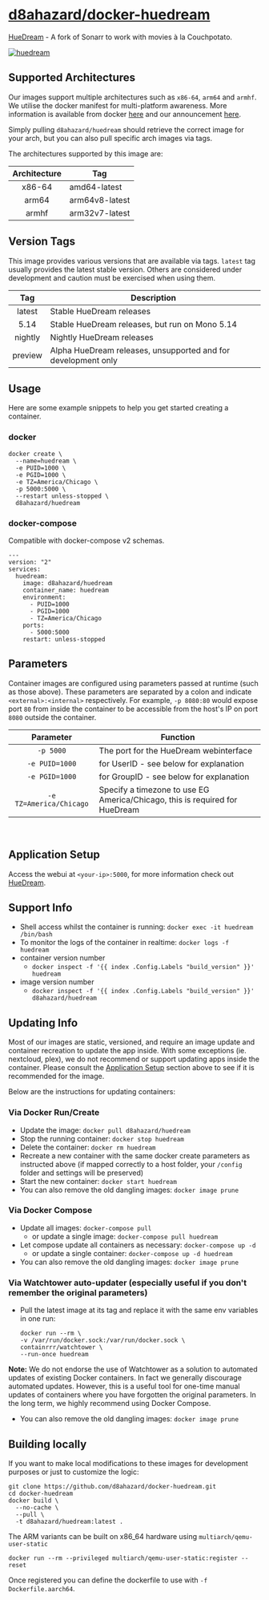# [d8ahazard/docker-huedream](https://github.com/d8ahazard/docker-huedream)

[HueDream](https://github.com/HueDream/HueDream) - A fork of Sonarr to work with movies à la Couchpotato.


[![huedream](https://raw.githubusercontent.com/d8ahazard/docker-templates/master/d8ahazard.io/img/huedream.png)](https://github.com/HueDream/HueDream)

## Supported Architectures

Our images support multiple architectures such as `x86-64`, `arm64` and `armhf`. We utilise the docker manifest for multi-platform awareness. More information is available from docker [here](https://github.com/docker/distribution/blob/master/docs/spec/manifest-v2-2.md#manifest-list) and our announcement [here](https://blog.d8ahazard.io/2019/02/21/the-lsio-pipeline-project/).

Simply pulling `d8ahazard/huedream` should retrieve the correct image for your arch, but you can also pull specific arch images via tags.

The architectures supported by this image are:

| Architecture | Tag |
| :----: | --- |
| x86-64 | amd64-latest |
| arm64 | arm64v8-latest |
| armhf | arm32v7-latest |

## Version Tags

This image provides various versions that are available via tags. `latest` tag usually provides the latest stable version. Others are considered under development and caution must be exercised when using them.

| Tag | Description |
| :----: | --- |
| latest | Stable HueDream releases |
| 5.14 | Stable HueDream releases, but run on Mono 5.14 |
| nightly | Nightly HueDream releases |
| preview | Alpha HueDream releases, unsupported and for development only |

## Usage

Here are some example snippets to help you get started creating a container.

### docker

```
docker create \
  --name=huedream \
  -e PUID=1000 \
  -e PGID=1000 \
  -e TZ=America/Chicago \
  -p 5000:5000 \
  --restart unless-stopped \
  d8ahazard/huedream
```


### docker-compose

Compatible with docker-compose v2 schemas.

```
---
version: "2"
services:
  huedream:
    image: d8ahazard/huedream
    container_name: huedream
    environment:
      - PUID=1000
      - PGID=1000
      - TZ=America/Chicago
    ports:
      - 5000:5000
    restart: unless-stopped
```

## Parameters

Container images are configured using parameters passed at runtime (such as those above). These parameters are separated by a colon and indicate `<external>:<internal>` respectively. For example, `-p 8080:80` would expose port `80` from inside the container to be accessible from the host's IP on port `8080` outside the container.

| Parameter | Function |
| :----: | --- |
| `-p 5000` | The port for the HueDream webinterface |
| `-e PUID=1000` | for UserID - see below for explanation |
| `-e PGID=1000` | for GroupID - see below for explanation |
| `-e TZ=America/Chicago` | Specify a timezone to use EG America/Chicago, this is required for HueDream |



&nbsp;
## Application Setup

Access the webui at `<your-ip>:5000`, for more information check out [HueDream](https://github.com/HueDream/HueDream).



## Support Info

* Shell access whilst the container is running: `docker exec -it huedream /bin/bash`
* To monitor the logs of the container in realtime: `docker logs -f huedream`
* container version number
  * `docker inspect -f '{{ index .Config.Labels "build_version" }}' huedream`
* image version number
  * `docker inspect -f '{{ index .Config.Labels "build_version" }}' d8ahazard/huedream`

## Updating Info

Most of our images are static, versioned, and require an image update and container recreation to update the app inside. With some exceptions (ie. nextcloud, plex), we do not recommend or support updating apps inside the container. Please consult the [Application Setup](#application-setup) section above to see if it is recommended for the image.

Below are the instructions for updating containers:

### Via Docker Run/Create
* Update the image: `docker pull d8ahazard/huedream`
* Stop the running container: `docker stop huedream`
* Delete the container: `docker rm huedream`
* Recreate a new container with the same docker create parameters as instructed above (if mapped correctly to a host folder, your `/config` folder and settings will be preserved)
* Start the new container: `docker start huedream`
* You can also remove the old dangling images: `docker image prune`

### Via Docker Compose
* Update all images: `docker-compose pull`
  * or update a single image: `docker-compose pull huedream`
* Let compose update all containers as necessary: `docker-compose up -d`
  * or update a single container: `docker-compose up -d huedream`
* You can also remove the old dangling images: `docker image prune`

### Via Watchtower auto-updater (especially useful if you don't remember the original parameters)
* Pull the latest image at its tag and replace it with the same env variables in one run:
  ```
  docker run --rm \
  -v /var/run/docker.sock:/var/run/docker.sock \
  containrrr/watchtower \
  --run-once huedream
  ```

**Note:** We do not endorse the use of Watchtower as a solution to automated updates of existing Docker containers. In fact we generally discourage automated updates. However, this is a useful tool for one-time manual updates of containers where you have forgotten the original parameters. In the long term, we highly recommend using Docker Compose.

* You can also remove the old dangling images: `docker image prune`

## Building locally

If you want to make local modifications to these images for development purposes or just to customize the logic:
```
git clone https://github.com/d8ahazard/docker-huedream.git
cd docker-huedream
docker build \
  --no-cache \
  --pull \
  -t d8ahazard/huedream:latest .
```

The ARM variants can be built on x86_64 hardware using `multiarch/qemu-user-static`
```
docker run --rm --privileged multiarch/qemu-user-static:register --reset
```

Once registered you can define the dockerfile to use with `-f Dockerfile.aarch64`.
